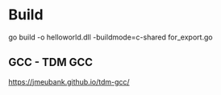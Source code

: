 # Build 
go build -o helloworld.dll -buildmode=c-shared for_export.go

## GCC - TDM GCC
https://jmeubank.github.io/tdm-gcc/
